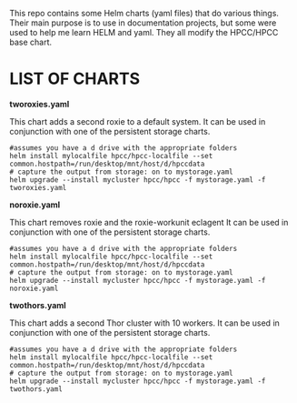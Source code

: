 This repo contains some Helm charts (yaml files) that do various things. 
Their main purpose is to use in documentation projects, but some were used 
to help me learn HELM and yaml. 
They all modify the HPCC/HPCC base chart.  

LIST OF CHARTS
==============
**tworoxies.yaml**

This chart adds a second roxie to a default system. It can be used in conjunction with 
one of the persistent storage charts. 
```
#assumes you have a d drive with the appropriate folders 
helm install mylocalfile hpcc/hpcc-localfile --set common.hostpath=/run/desktop/mnt/host/d/hpccdata 
# capture the output from storage: on to mystorage.yaml
helm upgrade --install mycluster hpcc/hpcc -f mystorage.yaml -f tworoxies.yaml
```
**noroxie.yaml**

This chart removes roxie and the roxie-workunit eclagent It can be used in conjunction with 
one of the persistent storage charts. 
```
#assumes you have a d drive with the appropriate folders 
helm install mylocalfile hpcc/hpcc-localfile --set common.hostpath=/run/desktop/mnt/host/d/hpccdata 
# capture the output from storage: on to mystorage.yaml
helm upgrade --install mycluster hpcc/hpcc -f mystorage.yaml -f noroxie.yaml
```


**twothors.yaml**

This chart adds a second Thor cluster with 10 workers. It can be used in conjunction with 
one of the persistent storage charts. 
```
#assumes you have a d drive with the appropriate folders 
helm install mylocalfile hpcc/hpcc-localfile --set common.hostpath=/run/desktop/mnt/host/d/hpccdata 
# capture the output from storage: on to mystorage.yaml
helm upgrade --install mycluster hpcc/hpcc -f mystorage.yaml -f twothors.yaml
```

